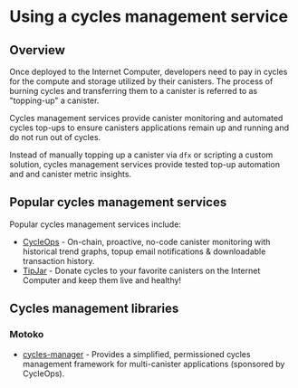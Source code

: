 # Using a cycles management service

## Overview

Once deployed to the Internet Computer, developers need to pay in cycles for the compute and storage utilized by their canisters. The process of burning cycles and transferring them to a canister is referred to as "topping-up" a canister.

Cycles management services provide canister monitoring and automated cycles top-ups to ensure canisters applications remain up and running and do not run out of cycles.

Instead of manually topping up a canister via `dfx` or scripting a custom solution, cycles management services provide tested top-up automation and and canister metric insights.

## Popular cycles management services
Popular cycles management services include:

* [CycleOps](https://cycleops.dev) - On-chain, proactive, no-code canister monitoring with historical trend graphs, topup email notifications & downloadable transaction history.
* [TipJar](https://k25co-pqaaa-aaaab-aaakq-cai.ic0.app/) - Donate cycles to your favorite canisters on the Internet Computer and keep them live and healthy!

## Cycles management libraries

### Motoko

* [cycles-manager](https://github.com/CycleOperators/cycles-manager) - Provides a simplified, permissioned cycles management framework for multi-canister applications (sponsored by CycleOps).
